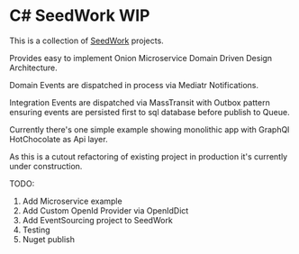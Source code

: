 # C# SeedWork WIP
This is a collection of [SeedWork](https://docs.microsoft.com/en-us/dotnet/architecture/microservices/microservice-ddd-cqrs-patterns/seedwork-domain-model-base-classes-interfaces) projects.

Provides easy to implement Onion Microservice Domain Driven Design Architecture.

Domain Events are dispatched in process via Mediatr Notifications.

Integration Events are dispatched via MassTransit with Outbox pattern ensuring events are persisted first to sql database before publish to Queue.

Currently there's one simple example showing monolithic app with GraphQl HotChocolate as Api layer.

As this is a cutout refactoring of existing project in production it's currently under construction.

TODO:

1. Add Microservice example
1. Add Custom OpenId Provider via OpenIdDict
1. Add EventSourcing project to SeedWork
1. Testing
1. Nuget publish
